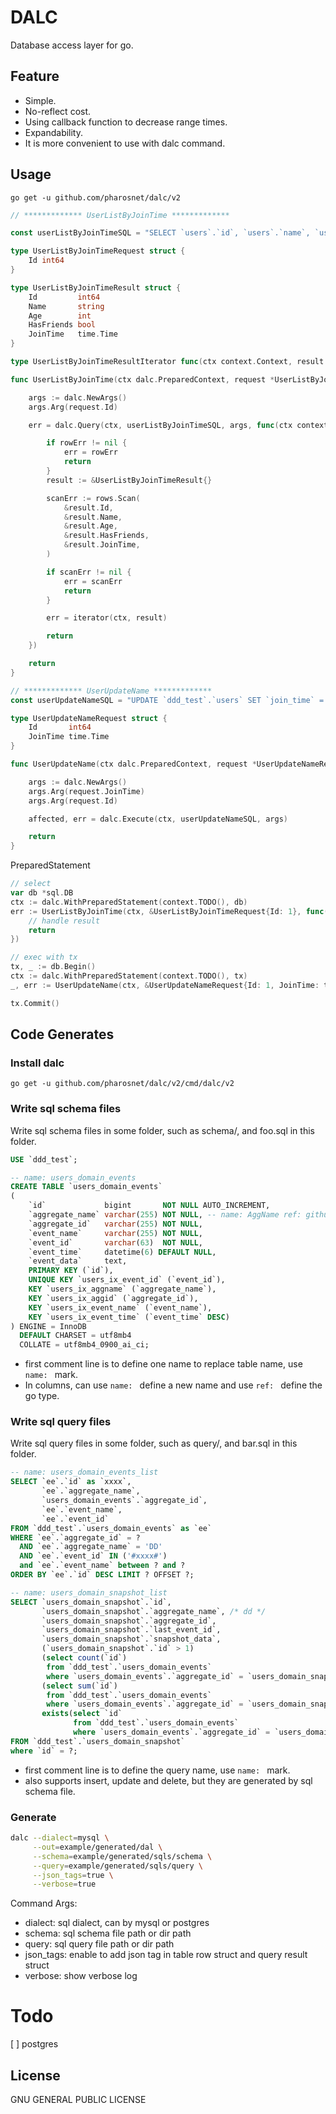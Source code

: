 # DALC
Database access layer for go.

## Feature

- Simple.
- No-reflect cost.
- Using callback function to decrease range times.
- Expandability.
- It is more convenient to use with dalc command.

## Usage

`go get -u github.com/pharosnet/dalc/v2`


```go
// ************* UserListByJoinTime *************

const userListByJoinTimeSQL = "SELECT `users`.`id`, `users`.`name`, `users`.`age`, `users`.`has_friends`, `users`.`join_time` FROM `ddd_test`.`users` WHERE `id` = ?"

type UserListByJoinTimeRequest struct {
	Id int64
}

type UserListByJoinTimeResult struct {
	Id         int64
	Name       string
	Age        int
	HasFriends bool
	JoinTime   time.Time
}

type UserListByJoinTimeResultIterator func(ctx context.Context, result *UserListByJoinTimeResult) (err error)

func UserListByJoinTime(ctx dalc.PreparedContext, request *UserListByJoinTimeRequest, iterator UserListByJoinTimeResultIterator) (err error) {

	args := dalc.NewArgs()
	args.Arg(request.Id)

	err = dalc.Query(ctx, userListByJoinTimeSQL, args, func(ctx context.Context, rows *sql.Rows, rowErr error) (err error) {

		if rowErr != nil {
			err = rowErr
			return
		}
		result := &UserListByJoinTimeResult{}

		scanErr := rows.Scan(
			&result.Id,
			&result.Name,
			&result.Age,
			&result.HasFriends,
			&result.JoinTime,
		)

		if scanErr != nil {
			err = scanErr
			return
		}

		err = iterator(ctx, result)

		return
	})

	return
}

// ************* UserUpdateName *************
const userUpdateNameSQL = "UPDATE `ddd_test`.`users` SET `join_time` = ? WHERE `id` = ?"

type UserUpdateNameRequest struct {
	Id       int64
	JoinTime time.Time
}

func UserUpdateName(ctx dalc.PreparedContext, request *UserUpdateNameRequest) (affected int64, err error) {

	args := dalc.NewArgs()
	args.Arg(request.JoinTime)
	args.Arg(request.Id)

	affected, err = dalc.Execute(ctx, userUpdateNameSQL, args)

	return
}

```
PreparedStatement
```go
// select
var db *sql.DB
ctx := dalc.WithPreparedStatement(context.TODO(), db)
err := UserListByJoinTime(ctx, &UserListByJoinTimeRequest{Id: 1}, func(ctx context.Context, result *UserListByJoinTimeResult) (err error) {
    // handle result
    return
})
```
```go
// exec with tx
tx, _ := db.Begin()
ctx := dalc.WithPreparedStatement(context.TODO(), tx)
_, err := UserUpdateName(ctx, &UserUpdateNameRequest{Id: 1, JoinTime: time.Now()})

tx.Commit()
```
## Code Generates
### Install dalc 
`go get -u github.com/pharosnet/dalc/v2/cmd/dalc/v2`
### Write sql schema files
Write sql schema files in some folder, such as schema/, and foo.sql in this folder.
```sql
USE `ddd_test`;

-- name: users_domain_events
CREATE TABLE `users_domain_events`
(
    `id`             bigint       NOT NULL AUTO_INCREMENT,
    `aggregate_name` varchar(255) NOT NULL, -- name: AggName ref: github.com/foo/bar.SQLString
    `aggregate_id`   varchar(255) NOT NULL,
    `event_name`     varchar(255) NOT NULL,
    `event_id`       varchar(63)  NOT NULL,
    `event_time`     datetime(6) DEFAULT NULL,
    `event_data`     text,
    PRIMARY KEY (`id`),
    UNIQUE KEY `users_ix_event_id` (`event_id`),
    KEY `users_ix_aggname` (`aggregate_name`),
    KEY `users_ix_aggid` (`aggregate_id`),
    KEY `users_ix_event_name` (`event_name`),
    KEY `users_ix_event_time` (`event_time` DESC)
) ENGINE = InnoDB
  DEFAULT CHARSET = utf8mb4
  COLLATE = utf8mb4_0900_ai_ci;
```
* first comment line is to define one name to replace table name, use `name: ` mark. 
* In columns, can use `name: ` define a new name and use `ref: ` define the go type.
### Write sql query files
Write sql query files in some folder, such as query/, and bar.sql in this folder.
```sql
-- name: users_domain_events_list
SELECT `ee`.`id` as `xxxx`,
       `ee`.`aggregate_name`,
       `users_domain_events`.`aggregate_id`,
       `ee`.`event_name`,
       `ee`.`event_id`
FROM `ddd_test`.`users_domain_events` as `ee`
WHERE `ee`.`aggregate_id` = ?
  AND `ee`.`aggregate_name` = 'DD'
  AND `ee`.`event_id` IN ('#xxxx#')
  and `ee`.`event_name` between ? and ?
ORDER BY `ee`.`id` DESC LIMIT ? OFFSET ?;

-- name: users_domain_snapshot_list
SELECT `users_domain_snapshot`.`id`,
       `users_domain_snapshot`.`aggregate_name`, /* dd */
       `users_domain_snapshot`.`aggregate_id`,
       `users_domain_snapshot`.`last_event_id`,
       `users_domain_snapshot`.`snapshot_data`,
       (`users_domain_snapshot`.`id` > 1)                                                          as `over`,
       (select count(`id`)
        from `ddd_test`.`users_domain_events`
        where `users_domain_events`.`aggregate_id` = `users_domain_snapshot`.`aggregate_id`)       as `count`,
       (select sum(`id`)
        from `ddd_test`.`users_domain_events`
        where `users_domain_events`.`aggregate_id` = `users_domain_snapshot`.`aggregate_id`)       as `sum`,
       exists(select `id`
              from `ddd_test`.`users_domain_events`
              where `users_domain_events`.`aggregate_id` = `users_domain_snapshot`.`aggregate_id`) as `x`
FROM `ddd_test`.`users_domain_snapshot`
where `id` = ?;

```
* first comment line is to define the query name, use `name: ` mark. 
* also supports insert, update and delete, but they are generated by sql schema file.
### Generate
```bash
dalc --dialect=mysql \
     --out=example/generated/dal \
     --schema=example/generated/sqls/schema \
     --query=example/generated/sqls/query \
     --json_tags=true \
     --verbose=true
```
Command Args:
* dialect: sql dialect, can by mysql or postgres
* schema: sql schema file path or dir path
* query: sql query file path or dir path
* json_tags: enable to add json tag in table row struct and query result struct
* verbose: show verbose log
# Todo
[ ] postgres
## License

GNU GENERAL PUBLIC LICENSE 